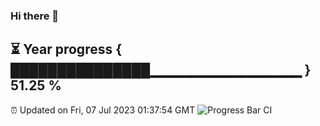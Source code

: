 ### Hi there 👋
⏳ Year progress { ███████████████▁▁▁▁▁▁▁▁▁▁▁▁▁▁▁ } 51.25 %
---
⏰ Updated on Fri, 07 Jul 2023 01:37:54 GMT
![Progress Bar CI](https://github.com/liununu/liununu/workflows/Progress%20Bar%20CI/badge.svg)
